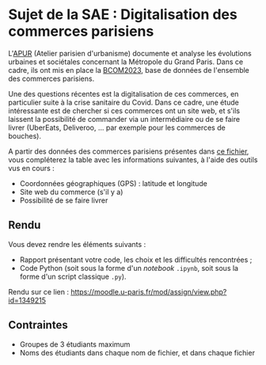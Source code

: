 # Sujet de la SAE : Digitalisation des commerces parisiens

L'[APUR](https://www.apur.org/) (Atelier parisien d'urbanisme) documente et analyse les évolutions urbaines et sociétales concernant la Métropole du Grand Paris. Dans ce cadre, ils ont mis en place la [BCOM2023](https://geocatalogue.apur.org/catalogue/srv/fre/catalog.search#/metadata/96df6162-0683-4ac2-9471-074c5bdd76fe), base de données de l'ensemble des commerces parisiens.

Une des questions récentes est la digitalisation de ces commerces, en particulier suite à la crise sanitaire du Covid. Dans ce cadre, une étude intéressante est de chercher si ces commerces ont un site web, et s'ils laissent la possibilité de commander via un intermédiaire ou de se faire livrer (UberEats, Deliveroo, ... par exemple pour les commerces de bouches).

A partir des données des commerces parisiens présentes dans [ce fichier](https://1drv.ms/x/c/ca369afbc2299304/EUHdbhlbJZ9AggnIqZ64x9cBDLW2F7rHqNWOqZVB_2Dbbw?e=jaMJ81), vous compléterez la table avec les informations suivantes, à l'aide des outils vus en cours :

- Coordonnées géographiques (GPS) : latitude et longitude
- Site web du commerce (s'il y a)
- Possibilité de se faire livrer

## Rendu

Vous devez rendre les éléments suivants :

- Rapport présentant votre code, les choix et les difficultés rencontrées ;
- Code Python (soit sous la forme d'un *notebook* `.ipynb`, soit sous la forme d'un script classique `.py`).

Rendu sur ce lien : <https://moodle.u-paris.fr/mod/assign/view.php?id=1349215>

## Contraintes

- Groupes de 3 étudiants maximum
- Noms des étudiants dans chaque nom de fichier, et dans chaque fichier

  


